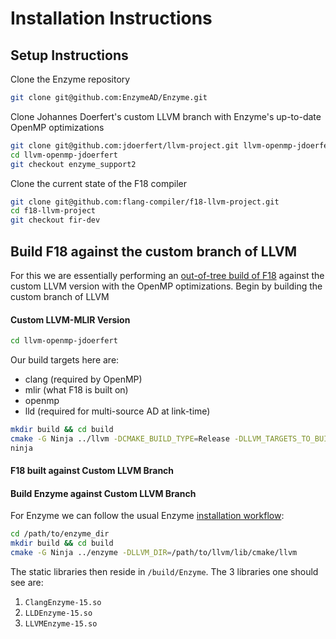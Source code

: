 # Installation Instructions

## Setup Instructions

Clone the Enzyme repository

```bash
git clone git@github.com:EnzymeAD/Enzyme.git
```

Clone Johannes Doerfert's custom LLVM branch with Enzyme's up-to-date OpenMP optimizations

```bash
git clone git@github.com:jdoerfert/llvm-project.git llvm-openmp-jdoerfert
cd llvm-openmp-jdoerfert
git checkout enzyme_support2
```

Clone the current state of the F18 compiler

```bash
git clone git@github.com:flang-compiler/f18-llvm-project.git
cd f18-llvm-project
git checkout fir-dev
```

## Build F18 against the custom branch of LLVM

For this we are essentially performing an [out-of-tree build of F18](https://github.com/flang-compiler/f18-llvm-project/blob/fir-dev/flang/README.md) against the custom LLVM version with the OpenMP optimizations. Begin by building the custom branch of LLVM 

#### Custom LLVM-MLIR Version

```bash
cd llvm-openmp-jdoerfert
```

Our build targets here are:

- clang (required by OpenMP)
- mlir (what F18 is built on)
- openmp
- lld (required for multi-source AD at link-time)

```bash
mkdir build && cd build
cmake -G Ninja ../llvm -DCMAKE_BUILD_TYPE=Release -DLLVM_TARGETS_TO_BUILD=X86 -DLLVM_ENABLE_PROJECTS="clang;mlir;openmp;lld" -DCMAKE_CXX_STANDARD=17 -DLLVM_BUILD_UTILS=On -DLLVM_INSTALL_UTILS=On -DLLVM_ENABLE_PLUGINS=On
ninja
```

#### F18 built against Custom LLVM Branch





#### Build Enzyme against Custom LLVM Branch

For Enzyme we can follow the usual Enzyme [installation workflow](https://enzyme.mit.edu/Installation/):

```bash
cd /path/to/enzyme_dir
mkdir build && cd build
cmake -G Ninja ../enzyme -DLLVM_DIR=/path/to/llvm/lib/cmake/llvm
```

The static libraries then reside in `/build/Enzyme`. The 3 libraries one should see are:

1. `ClangEnzyme-15.so`
2. `LLDEnzyme-15.so`
3. `LLVMEnzyme-15.so`

